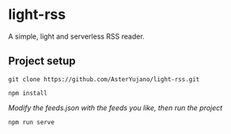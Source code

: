 # light-rss

A simple, light and serverless RSS reader.

## Project setup
```
git clone https://github.com/AsterYujano/light-rss.git
```

```
npm install
```

_Modify the feeds.json with the feeds you like, then run the project_

```
npm run serve
```
